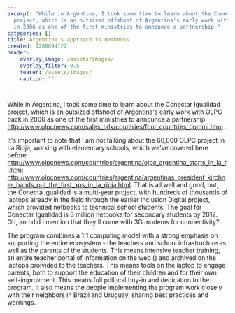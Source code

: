 ```yaml
---
excerpt: "While in Argentina, I took some time to learn about the Conectar Igualidad
  project, which is an outsized offshoot of Argentina's early work with OLPC back
  in 2006 as one of the first ministries to announce a partnership "
categories: []
title: Argentina's approach to netbooks
created: 1286894122
header:
    overlay_image: /assets/images/
    overlay_filter: 0.5
    teaser: /assets/images/
    caption: ""

---
```

While in Argentina, I took some time to learn about the Conectar Igualidad project, which is an outsized offshoot of Argentina's early work with OLPC back in 2006 as one of the first ministries to announce a partnership http://www.olpcnews.com/sales_talk/countries/four_countries_commi.html .

It's important to note that I am not talking about the 60,000 OLPC project in La Rioja, working with elementary schools, which we've covered here before: http://www.olpcnews.com/countries/argentina/olpc_argentina_starts_in_la_ri.html	http://www.olpcnews.com/countries/argentina/argentinas_president_kirchner_hands_out_the_first_xos_in_la_rioja.html.  That is all well and good, but, the Conecta Igualidad is a multi-year project, with hundreds of thousands of laptops already in the field through the earlier Inclusion Digital project, which provided netbooks to technical school students.  The goal for Conectar Igualidad is 3 million netbooks for secondary students by 2012.  Oh, and did I mention that they'll come with 3G modems for connectivity?

The program combines a 1:1 computing model with a strong emphasis on supporting the entire ecosystem - the teachers and school infrastructure as well as the parents of the students.  This means intensive teacher training, an entire teacher portal of information on the web () and archived on the laptops proivided to the teachers.  This means tools on the laptop to engage parents, both to support the education of their children and for their own self-improvment.  This means full political buy-in and dedication to the program.  It also means the people implementing the program work closely with their neighbors in Brazil and Uruguay, sharing best practices and warnings.



<!--
program went through an open bid for educational laptops after running a series of on-the-ground pilots with the OLPC, the Classmate, and an Israeli tablet-style system called ITP


inclusiondigital.gov.ar - first project w/tech schools; acerca del plan - pedagogy
measurement - not fair to make measurement all the time, don't meausure books - improvment in motivation, communication
educ.ar


OS double boot?
"Las computadoras portátiles contarán con los sistemas operativos Linux y Microsoft (uso alternativo), así como el Open Office y una licencia Office educativa. Tendrán incorporadas programas de estudio, así como contenidos generados por el portal Educ.ar y el canal Encuentro. Además, habrá 80.000 computadoras aptas para alumnos con capacidades diferentes. "


focus on secondary, why?

transparency http://conectarigualdad.gob.ar/estadisticas/index.php

hardware cost per netbook

lifespan

internet access for schools  wifi/power/other infrastructure

teacher training and curricula development

plan for distribution, 100k now, etapa i/ii , 3M by 2012


competition on educ.ar for innovative ideas
elearning
http://recursos.educ.ar/proyectoseducativos/sobre-el-concurso/



2006 olpc projects, interested and minstry level, lack of olpc experience in implementation, pushing for agreement sign for millions, , argentina wanted full working model and plan vbefore full implementation

2008 - not continuing, needed diff product; ms intel complication

pilots with olc, classmate and itp - israel device/tablet

2 yr pilot ; testing diff pedagogical and teaching models, taking home, leaving at school - measure by interviews

2007-2009 pilot; 08 decided to buy laptops for 250000; for technical schools first; open bid

09/10 project development; lots of coop w uruguay and brazil;

march expands to middle school

3 stages - national integration ; political connected; program

training project also with oas, elearning training; educar makes contents of laptops and software

parents engagement; 3g connectivity

social judstice connection with CI


suite of 60 software, all open, 2000 resources, already had been developed


convocation with business, kind of procurement, invited showroom/expo to create list of good projects
-->
